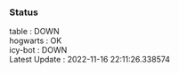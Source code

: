 ### Status


table : DOWN  
hogwarts : OK  
icy-bot : DOWN  
Latest Update : 2022-11-16 22:11:26.338574

